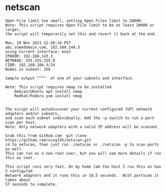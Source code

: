 # netscan

    Open File limit too small, setting Open Files limit to 20000.
    Note: This script requires Open File limit to be at least 20000 or larger, 
    the script will temporarily set this and revert it back at the end.

    Mon, 29 Nov 2021 12:26:14 PST
    abc.somedomain.com, 192.168.144.3
    using Current interface: eno1
    IPADDR: 192.168.143.3
    NETMASK: 255.255.255.0
    CIDR: 192.168.104.3/24
    Nodes in Subnet: 256

    Sample output ^^^^  of one of your subnets and interface.

    Note: This script requires nmap to be installed
        Debian/Ubuntu apt install nmap
        Redhat/Fedora yum install nmap


    The script will autodiscover your current configured (UP) network adapters and/or subnets,
    and scan each subnet individually. Add the -p switch to run a port scan per host.
    Note: Only network adapters with a valid IP address will be scanned.

    Grab this from GitHub.com  git clone https://github.com/nixg33k/netscan.git
    cd to netscan, then just run ./netscan or ./netscan -p to scan ports as well.
    This can run as a non-root user, but you will see more details if run this as root.

    This script runs very fast. On my home lab the host I run this on has 5 configured
    Network adapters and it runs this in 18.5 seconds.  With portscan it takes about
    57 seconds to complete.


